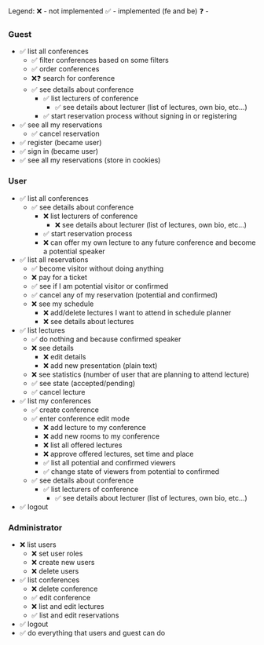 Legend:
❌ - not implemented
✅ - implemented (fe and be)
❓ -

### Guest
- ✅ list all conferences
    - ✅ filter conferences based on some filters
    - ✅ order conferences
    - ❌❓ search for conference
    - ✅ see details about conference
        - ✅ list lecturers of conference
            - ✅ see details about lecturer (list of lectures, own bio, etc...)
        - ✅ start reservation process without signing in or registering
- ✅ see all my reservations
    - ✅ cancel reservation
- ✅ register (became user)
- ✅ sign in (became user)
- ✅ see all my reservations (store in cookies)

### User
- ✅ list all conferences
    - ✅ see details about conference
        - ❌ list lecturers of conference
            - ❌ see details about lecturer (list of lectures, own bio, etc...)
        - ✅ start reservation process
        - ❌ can offer my own lecture to any future conference and become a potential speaker
- ✅ list all reservations
    - ✅ become visitor without doing anything
    - ❌ pay for a ticket
    - ✅ see if I am potential visitor or confirmed
    - ✅ cancel any of my reservation (potential and confirmed) 
    - ❌ see my schedule
        - ❌ add/delete lectures I want to attend in schedule planner
        - ❌ see details about lectures
- ✅ list lectures
    - ✅ do nothing and because confirmed speaker
    - ❌ see details                        
        - ❌ edit details
        - ❌ add new presentation (plain text)
    - ❌ see statistics (number of user that are planning to attend lecture)
    - ✅ see state (accepted/pending)
    - ✅ cancel lecture
- ✅ list my conferences
    - ✅ create conference
    - ✅ enter conference edit mode
        - ❌ add lecture to my conference
        - ❌ add new rooms to my conference
        - ❌ list all offered lectures
        - ❌ approve offered lectures, set time and place
        - ✅ list all potential and confirmed viewers
        - ✅ change state of viewers from potential to confirmed
    - ✅ see details about conference
        - ✅ list lecturers of conference
            - ✅ see details about lecturer (list of lectures, own bio, etc...)
- ✅ logout

### Administrator
- ❌ list users
    - ❌ set user roles
    - ❌ create new users
    - ❌ delete users
- ✅ list conferences
    - ❌ delete conference
    - ✅ edit conference
    - ❌ list and edit lectures
    - ✅ list and edit reservations
- ✅ logout
- ✅ do everything that users and guest can do
